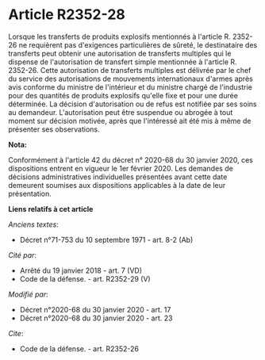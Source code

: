 # Article R2352-28

Lorsque les transferts de produits explosifs mentionnés à l'article R. 2352-26 ne requièrent pas d'exigences particulières de
sûreté, le destinataire des transferts peut obtenir une autorisation de transferts multiples qui le dispense de
l'autorisation de transfert simple mentionnée à l'article R. 2352-26. Cette autorisation de transferts multiples est délivrée
par le chef du service des autorisations de mouvements internationaux d'armes après avis conforme du ministre de l'intérieur
et du ministre chargé de l'industrie pour des quantités de produits explosifs qu'elle fixe et pour une durée déterminée. La
décision d'autorisation ou de refus est notifiée par      ses soins au demandeur. L'autorisation peut être suspendue ou
abrogée à tout moment sur décision motivée, après que l'intéressé ait été mis à même de présenter ses observations.

**Nota:**

Conformément à l'article 42 du décret n° 2020-68 du 30 janvier 2020, ces dispositions entrent en vigueur le 1er février 2020.
Les demandes de décisions administratives individuelles présentées avant cette date demeurent soumises aux dispositions
applicables à la date de leur présentation.

**Liens relatifs à cet article**

_Anciens textes_:

  - Décret n°71-753 du 10 septembre 1971 - art. 8-2 (Ab)

_Cité par_:

  - Arrêté du 19 janvier 2018 - art. 7 (VD)
  - Code de la défense. - art. R2352-29 (V)

_Modifié par_:

  - Décret n°2020-68 du 30 janvier 2020 - art. 17
  - Décret n°2020-68 du 30 janvier 2020 - art. 23

_Cite_:

  - Code de la défense. - art. R2352-26

